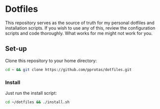 # Dotfiles

This repository serves as the source of truth for my personal dotfiles and
installation scripts. If you wish to use any of this, review the configuration
scripts and code thoroughly. What works for me might not work for you.

## Set-up

Clone this repository to your home directory:

```bash
cd ~ && git clone https://github.com/pprotas/dotfiles.git
```

### Install

Just run the install script:

```bash
cd ~/dotfiles && ./install.sh
```

